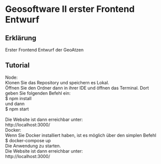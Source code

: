 # Geosoftware II erster Frontend Entwurf
<h2>Erklärung</h2>
Erster Frontend Entwurf der GeoAtzen

<h2>Tutorial</h2>
Node:<br>
Klonen Sie das Repository und speichern es Lokal.<br>
Öffnen Sie den Ordner dann in ihrer IDE und öffnen das Terminal. Dort geben Sie folgenden Befehl ein:
<br>
$ npm install <br>
und dann <br>
$ npm start <br>
<br>
Die Website ist dann erreichbar unter:<br>
http://localhost:3000/
<br>
Docker: <br>
Wenn Sie Docker installiert haben, ist es möglich über den simplen Befehl <br>
$ docker-compose up
<br>
Die Anwendung zu starten. <br>
Die Website ist dann erreichbar unter:<br>
http://localhost:3000/
<br>
